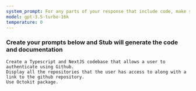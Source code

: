 ```yaml
---
system_prompt: For any parts of your response that include code, make sure to include the filename along with the backtick and the code snippets. For any environment variables, use stubuser and stubpassword as the login. For any commands, auto confirm any prompts on stdin. 
model: gpt-3.5-turbo-16k
temperature: 0
---
```




### Create your prompts below and Stub will generate the code and documentation






```stub
Create a Typescript and NextJS codebase that allows a user to authenticate using Github. 
Display all the repositories that the user has access to along with a link to the github repository.
Use Octokit package.

```

